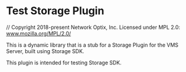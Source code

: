 # Test Storage Plugin

// Copyright 2018-present Network Optix, Inc. Licensed under MPL 2.0: www.mozilla.org/MPL/2.0/

This is a dynamic library that is a stub for a Storage Plugin for the VMS Server, built using
Storage SDK.

This plugin is intended for testing Storage SDK.
